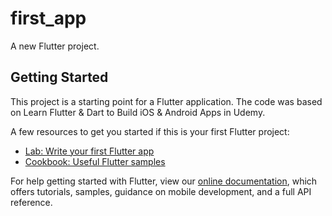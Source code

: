 # first_app

A new Flutter project.

## Getting Started

This project is a starting point for a Flutter application.
The code was based on Learn Flutter & Dart to Build iOS & Android Apps in Udemy.

A few resources to get you started if this is your first Flutter project:

- [Lab: Write your first Flutter app](https://flutter.io/docs/get-started/codelab)
- [Cookbook: Useful Flutter samples](https://flutter.io/docs/cookbook)

For help getting started with Flutter, view our 
[online documentation](https://flutter.io/docs), which offers tutorials, 
samples, guidance on mobile development, and a full API reference.
